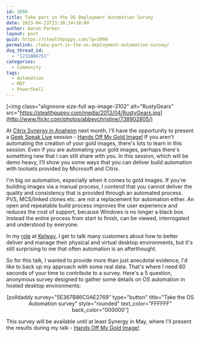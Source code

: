 ```yaml
---
id: 3098
title: Take part in the OS Deployment Automation Survey
date: 2013-04-23T23:38:24+10:00
author: Aaron Parker
layout: post
guid: https://stealthpuppy.com/?p=3098
permalink: /take-part-in-the-os-deployment-automation-survey/
dsq_thread_id:
  - "1231866751"
categories:
  - Community
tags:
  - Automation
  - MDT
  - PowerShell
---
```

[<img class="alignnone size-full wp-image-3102" alt="RustyGears" src="https://stealthpuppy.com/media/2013/04/RustyGears.jpg](http://www.flickr.com/photos/abbeychristine/738902805/)

At [Citrix Synergy in Anaheim](http://www.citrixsynergy.com/losangeles/index.html) next month, I'll have the opportunity to present a [Geek Speak Live](http://www.citrixsynergy.com/losangeles/sessions-labs/breakout-sessions.html?track=Geek+Speak+Live!) session - [Hands Off My Gold Image!](https://citrix.g2planet.com/synergylosangeles2013/public_session_view.php?agenda_session_id=274&conference=synergy) If you aren't automating the creation of your gold images, there's lots to learn in this session. Even if you are automating your gold images, perhaps there's something new that I can still share with you. In this session, which will be demo heavy, I'll show you some ways that you can deliver build automation with toolsets provided by Microsoft and Citrix.

I'm big on automation, especially when it comes to gold images. If you're building images via a manual process, I contend that you cannot deliver the quality and consistency that is provided through an automated process. PVS, MCS/linked clones etc. are not a replacement for automation either. An open and repeatable build process improves the user experience and reduces the cost of support, because Windows is no longer a black box. Instead the entire process from start to finish, can be viewed, interrogated and understood by everyone.

In my [role](https://citrix.g2planet.com/synergylosangeles2013/public_speaker_view.php?speaker_id=361&conference=synergy) at [Kelway](http://www.kelway.co.uk), I get to talk many customers about how to better deliver and manage their physical and virtual desktop environments, but it's still surprising to me that often automation is an afterthought.

So for this talk, I wanted to provide more than just anecdotal evidence, I'd like to back up my approach with some real data. That's where I need 60 seconds of your time to contribute to a survey. Here's a 5 question, anonymous survey designed to gather some details on OS automation in hosted desktop environments:

<p style="text-align: center;">
  [polldaddy survey="5E367B86C0AE2769&#8243; type="button" title="Take the OS Automation survey" style="rounded" text_color="FFFFFF" back_color="000000&#8243;]
</p>

This survey will be available until at least Synergy in May, where I'll present the results during my talk - [Hands Off My Gold Image!](https://citrix.g2planet.com/synergylosangeles2013/public_session_view.php?agenda_session_id=274&conference=synergy)
